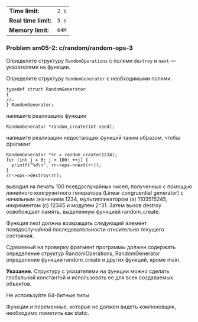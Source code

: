 |                      |       |
|----------------------|-------|
| **Time limit:**      | `2 s` |
| **Real time limit:** | `5 s` |
| **Memory limit:**    | `64M` |


### Problem sm05-2: c/random/random-ops-3

Определите структуру `RandomOperations` с полями `destroy` и `next` — указателями на функции.

Определите структуру `RandomGenerator` с необходимыми полями.

    
    
    typedef struct RandomGenerator
    {
    //…
    } RandomGenerator;

напишите реализацию функции

    
    
    RandomGenerator *random_create(int seed);

напишите реализации недостающих функций таким образом, чтобы фрагмент

    
    
    RandomGenerator *rr = random_create(1234);
    for (int j = 0; j < 100; ++j) {
      printf("%d\n", rr->ops->next(rr));
    }
    rr->ops->destroy(rr);
    

выводил на печать 100 псевдослучайных чисел, полученных с помощью линейного конгруэнтного генератора
(Linear congruential generator) с начальным значением 1234, мультипликатором (a) 1103515245,
инкрементом (c) 12345 и модулем 2^31. Затем вызов destroy освобождает память, выделенную функцией
random_create.

Функция next должна возвращать _следующий_ элемент псевдослучайной последовательности отнсительно
текущего состояния.

Сдаваемый на проверку фрагмент программы должен содержать определение структур RandomOperations,
RandomGenerator определение функции random_create и других функций, кроме main.

**Указание.** Структуру с указателями на функции можно сделать глобальной константой и использовать
ее для всех создаваемых объектов.

Не используйте 64-битные типы

Функции и переменные, которые не должен видеть компоновщик, необходимо пометить как static.
